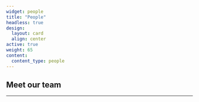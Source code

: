 ```yaml
---
widget: people
title: "People"
headless: true
design:
  layout: card
  align: center
active: true
weight: 65
content:
  content_type: people
---
```


## **Meet our team**
---
